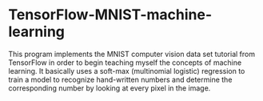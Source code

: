 # TensorFlow-MNIST-machine-learning
This program implements the MNIST computer vision data set tutorial from TensorFlow in order to begin teaching myself 
the concepts of machine learning. It basically uses a soft-max (multinomial logistic) regression to train a model to 
recognize hand-written numbers and determine the corresponding number by looking at every pixel in the image.
